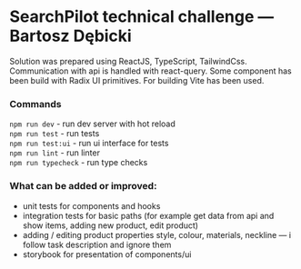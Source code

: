 # SearchPilot technical challenge — Bartosz Dębicki

Solution was prepared using ReactJS, TypeScript, TailwindCss. Communication with api is handled with react-query.
Some component has been build with Radix UI primitives. For building Vite has been used.

### Commands
`npm run dev` - run dev server with hot reload <br>
`npm run test` - run tests <br>
`npm run test:ui` - run ui interface for tests <br>
`npm run lint` - run linter <br>
`npm run typecheck` - run type checks <br>

### What can be added or improved:
- unit tests for components and hooks
- integration tests for basic paths (for example get data from api and show items, adding new product, edit product)
- adding / editing product properties style, colour, materials, neckline — i follow task description and ignore them
- storybook for presentation of components/ui
